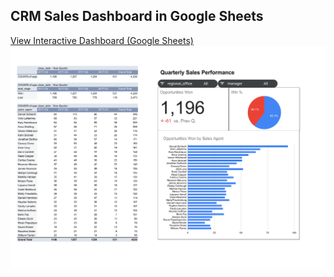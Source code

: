 ## CRM Sales Dashboard in Google Sheets
[View Interactive Dashboard (Google Sheets)](https://docs.google.com/spreadsheets/d/1mm9-AeGKytGY0cyV0dy3tRj60Z_JMQQBRwniKbHlYRQ/edit?usp=sharing/)
![Preview](./CRM_Sales_Dashboard.png)
